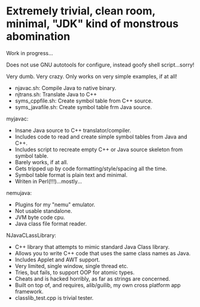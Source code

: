 Extremely trivial, clean room, minimal, "JDK" kind of monstrous abomination
===============

Work in progress...

Does not use GNU autotools for configure, instead goofy shell script...sorry!

Very dumb. Very crazy.  Only works on very simple examples, if at all!

+ njavac.sh: Compile Java to native binary.
+ njtrans.sh: Translate Java to C++
+ syms_cppfile.sh: Create symbol table from C++ source.
+ syms_javafile.sh: Create symbol table frm Java source.

myjavac:
+ Insane Java source to C++ translator/compiler.
+ Includes code to read and create simple symbol tables from Java and C++.
+ Includes script to recreate empty C++ or Java source skeleton from symbol table.
+ Barely works, if at all.
+ Gets tripped up by code formatting/style/spacing all the time. 
+ Symbol table format is plain text and minimal.
+ Writen in Perl(!!!)...mostly...

nemujava:
+ Plugins for my "nemu" emulator.
+ Not usable standalone.
+ JVM byte code cpu.
+ Java class file format reader.

NJavaCLassLibrary:
+ C++ library that attempts to mimic standard Java Class library.
+ Allows you to write C++ code that uses the same class names as Java.
+ Includes Applet and AWT support.
+ Very limited, single window, single thread etc.
+ Tries, but fails, to support OOP for atomic types.
+ Cheats and is hacked horribly, as far as strings are concerned.
+ Built on top of, and requires, alib/guilib, my own cross platform app framework.
+ classlib_test.cpp is trivial tester.
